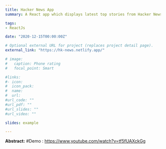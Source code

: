 ```yaml
---
title: Hacker News App
summary: A React app which displays latest top stories from Hacker News using Hacker news Api.

tags:
- ReactJs

date: "2020-12-15T00:00:00Z"

# Optional external URL for project (replaces project detail page).
external_link: "https://hk-news.netlify.app/"

# image:
#   caption: Phone rating
#   focal_point: Smart

#links:
#- icon: 
#  icon_pack: 
#  name: 
#  url: 
#url_code: ""
#url_pdf: ""
#url_slides: ""
#url_video: ""

slides: example

---
```


**Abstract:**
#Demo : https://www.youtube.com/watch?v=tf5fUAXckGg